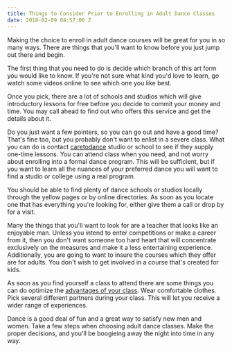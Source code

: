 ```yaml
---
title: Things to Consider Prior to Enrolling in Adult Dance Classes
date: 2018-02-09 04:57:00 Z
---
```


Making the choice to enroll in adult dance courses will be great for you in so many ways. There are things that you'll want to know before you just jump out there and begin.

The first thing that you need to do is decide which branch of this art form you would like to know. If you're not sure what kind you'd love to learn, go watch some videos online to see which one you like best.

Once you pick, there are a lot of schools and studios which will give introductory lessons for free before you decide to commit your money and time. You may call ahead to find out who offers this service and get the details about it.

Do you just want a few pointers, so you can go out and have a good time? That's fine too, but you probably don't want to enlist in a severe class. What you can do is contact [caretodance](https://www.caretodance.com.au/) studio or school to see if they supply one-time lessons. You can attend class when you need, and not worry about enrolling into a formal dance program. This will be sufficient, but if you want to learn all the nuances of your preferred dance you will want to find a studio or college using a real program.

You should be able to find plenty of dance schools or studios locally through the yellow pages or by online directories. As soon as you locate one that has everything you're looking for, either give them a call or drop by for a visit.

Many the things that you'll want to look for are a teacher that looks like an enjoyable man. Unless you intend to enter competitions or make a career from it, then you don't want someone too hard heart that will concentrate exclusively on the measures and make it a less entertaining experience. Additionally, you are going to want to insure the courses which they offer are for adults. You don't wish to get involved in a course that's created for kids.

As soon as you find yourself a class to attend there are some things you can do optimize the [advantages of your class](https://www.everydayhealth.com/fitness-pictures/health-benefits-of-dance.aspx). Wear comfortable clothes. Pick several different partners during your class. This will let you receive a wider range of experiences.

Dance is a good deal of fun and a great way to satisfy new men and women. Take a few steps when choosing adult dance classes. Make the proper decisions, and you'll be boogieing away the night into time in any way.